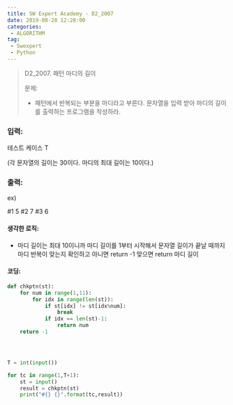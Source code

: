 ```yaml
---
title: SW Expert Academy - D2_2007
date: 2019-08-28 12:28:00
categories:
 - ALGORITHM
tag:
 - Swexpert
 - Python
---
```


> D2_2007. 패턴 마디의 길이
>
> 문제:
>
> - 패턴에서 반복되는 부분을 마디라고 부른다. 문자열을 입력 받아 마디의 길이를 출력하는 프로그램을 작성하라.

### 입력:

테스트 케이스 T

(각 문자열의 길이는 30이다. 마디의 최대 길이는 10이다.)



### 출력:

ex)

#1 5
#2 7
#3 6



#### 생각한 로직:

- 마디 길이는 최대 10이니까 마디 길이를 1부터 시작해서 문자열 길이가 끝날 때까지 마디 반복이 맞는지 확인하고 아니면 return -1 맞으면 return 마디 길이



#### 코딩:

```python
def chkptn(st):
    for num in range(1,11):
        for idx in range(len(st)):
            if st[idx] != st[idx%num]:
                break
            if idx == len(st)-1:
                return num
    return -1




T = int(input())

for tc in range(1,T+1):
    st = input()
    result = chkptn(st)
    print("#{} {}".format(tc,result))
```



[출처]: https://www.swexpertacademy.com/